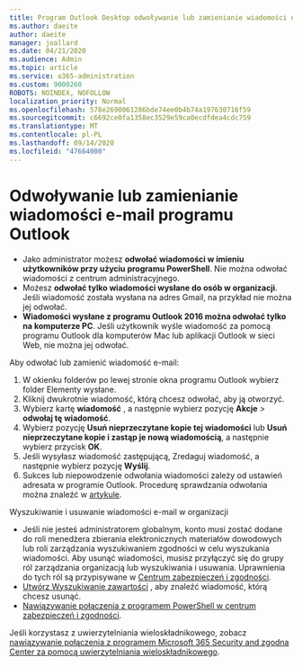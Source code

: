 ```yaml
---
title: Program Outlook Desktop odwoływanie lub zamienianie wiadomości e-mail
ms.author: daeite
author: daeite
manager: joallard
ms.date: 04/21/2020
ms.audience: Admin
ms.topic: article
ms.service: o365-administration
ms.custom: 9000260
ROBOTS: NOINDEX, NOFOLLOW
localization_priority: Normal
ms.openlocfilehash: 578e2690061286bde74ee0b4b74a197630716f59
ms.sourcegitcommit: c6692ce0fa1358ec3529e59ca0ecdfdea4cdc759
ms.translationtype: MT
ms.contentlocale: pl-PL
ms.lasthandoff: 09/14/2020
ms.locfileid: "47664000"
---
```

# <a name="recall-or-replace-an-outlook-email-message"></a>Odwoływanie lub zamienianie wiadomości e-mail programu Outlook

- Jako administrator możesz **odwołać wiadomości w imieniu użytkowników przy użyciu programu PowerShell**. Nie można odwołać wiadomości z centrum administracyjnego.
- Możesz **odwołać tylko wiadomości wysłane do osób w organizacji**. Jeśli wiadomość została wysłana na adres Gmail, na przykład nie można jej odwołać.
- **Wiadomości wysłane z programu Outlook 2016 można odwołać tylko na komputerze PC**. Jeśli użytkownik wyśle wiadomość za pomocą programu Outlook dla komputerów Mac lub aplikacji Outlook w sieci Web, nie można jej odwołać.

Aby odwołać lub zamienić wiadomość e-mail:

1. W okienku folderów po lewej stronie okna programu Outlook wybierz folder Elementy wysłane.
1. Kliknij dwukrotnie wiadomość, którą chcesz odwołać, aby ją otworzyć.
1. Wybierz kartę **wiadomość** , a następnie wybierz pozycję **Akcje**  >  **odwołaj tę wiadomość**.
1. Wybierz pozycję **Usuń nieprzeczytane kopie tej wiadomości** lub **Usuń nieprzeczytane kopie i zastąp je nową wiadomością**, a następnie wybierz przycisk **OK**.
1. Jeśli wysyłasz wiadomość zastępującą, Zredaguj wiadomość, a następnie wybierz pozycję **Wyślij**.
1. Sukces lub niepowodzenie odwołania wiadomości zależy od ustawień adresata w programie Outlook. Procedurę sprawdzania odwołania można znaleźć w [artykule](https://support.office.com/article/35027f88-d655-4554-b4f8-6c0729a723a0).

Wyszukiwanie i usuwanie wiadomości e-mail w organizacji

- Jeśli nie jesteś administratorem globalnym, konto musi zostać dodane do roli menedżera zbierania elektronicznych materiałów dowodowych lub roli zarządzania wyszukiwaniem zgodności w celu wyszukania wiadomości. Aby usunąć wiadomości, musisz przyłączyć się do grupy ról zarządzania organizacją lub wyszukiwania i usuwania. Uprawnienia do tych ról są przypisywane w [Centrum zabezpieczeń i zgodności](https://go.microsoft.com/fwlink/?linkid=2083731).
- [Utwórz Wyszukiwanie zawartości](https://docs.microsoft.com/microsoft-365/compliance/content-search) , aby znaleźć wiadomość, którą chcesz usunąć.
- [Nawiązywanie połączenia z programem PowerShell w centrum zabezpieczeń i zgodności](https://docs.microsoft.com/powershell/exchange/office-365-scc/connect-to-scc-powershell/connect-to-scc-powershell?view=exchange-ps).

Jeśli korzystasz z uwierzytelniania wieloskładnikowego, zobacz [nawiązywanie połączenia z programem Microsoft 365 Security and zgodna Center za pomocą uwierzytelniania wieloskładnikowego](https://docs.microsoft.com/powershell/exchange/office-365-scc/connect-to-scc-powershell/mfa-connect-to-scc-powershell?view=exchange-ps).